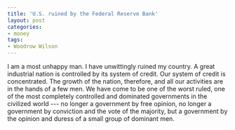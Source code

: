 ```yaml
---
title: 'U.S. ruined by the Federal Reserve Bank'
layout: post
categories:
- money
tags:
- Woodrow Wilson
---
```


I am a most unhappy man. I have unwittingly ruined my country. A great industrial nation is controlled by its system of credit. Our system of credit is concentrated. The growth of the nation, therefore, and all our activities are in the hands of a few men. We have come to be one of the worst ruled, one of the most completely controlled and dominated governments in the civilized world --- no longer a government by free opinion, no longer a government by conviction and the vote of the majority, but a government by the opinion and duress of a small group of dominant men.